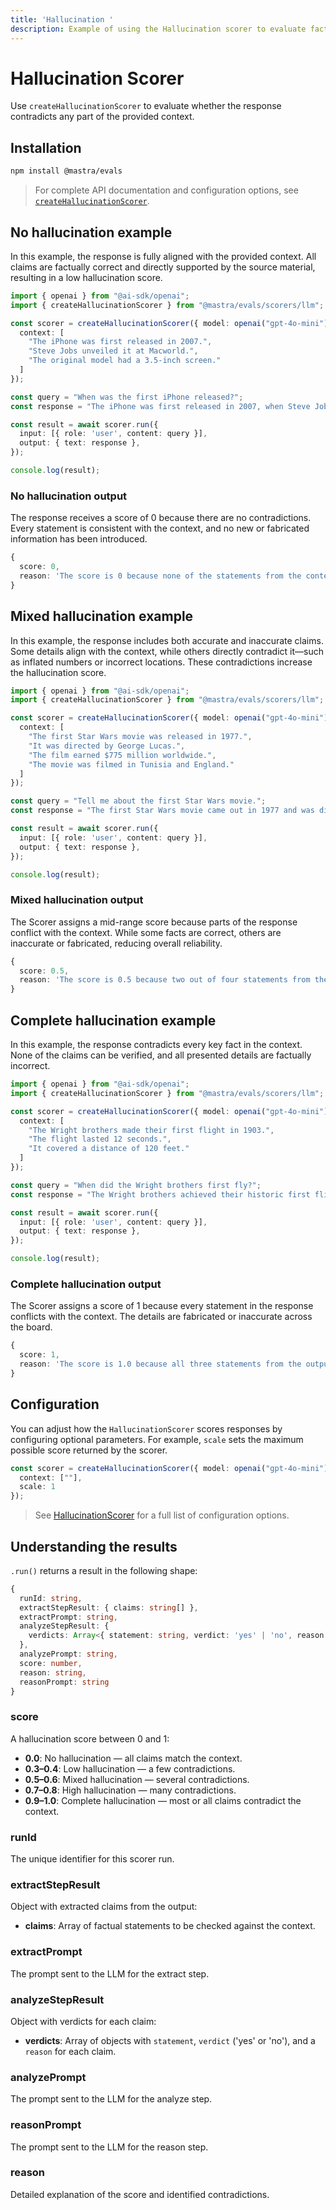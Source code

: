 ```yaml
---
title: 'Hallucination '
description: Example of using the Hallucination scorer to evaluate factual contradictions in responses.
---
```


# Hallucination Scorer

Use `createHallucinationScorer` to evaluate whether the response contradicts any part of the provided context.

## Installation

```bash copy
npm install @mastra/evals
```

> For complete API documentation and configuration options, see [`createHallucinationScorer`](/docs/reference/scorers/hallucination).

## No hallucination example

In this example, the response is fully aligned with the provided context. All claims are factually correct and directly supported by the source material, resulting in a low hallucination score.

```typescript filename="src/example-no-hallucination.ts" showLineNumbers copy
import { openai } from "@ai-sdk/openai";
import { createHallucinationScorer } from "@mastra/evals/scorers/llm";

const scorer = createHallucinationScorer({ model: openai("gpt-4o-mini"), options: {
  context: [
    "The iPhone was first released in 2007.",
    "Steve Jobs unveiled it at Macworld.",
    "The original model had a 3.5-inch screen."
  ]
});

const query = "When was the first iPhone released?";
const response = "The iPhone was first released in 2007, when Steve Jobs unveiled it at Macworld. The original iPhone featured a 3.5-inch screen.";

const result = await scorer.run({
  input: [{ role: 'user', content: query }],
  output: { text: response },
});

console.log(result);
```

### No hallucination output

The response receives a score of 0 because there are no contradictions. Every statement is consistent with the context, and no new or fabricated information has been introduced.

```typescript
{
  score: 0,
  reason: 'The score is 0 because none of the statements from the context were contradicted by the output.'
}
```

## Mixed hallucination example

In this example, the response includes both accurate and inaccurate claims. Some details align with the context, while others directly contradict it—such as inflated numbers or incorrect locations. These contradictions increase the hallucination score.

```typescript filename="src/example-mixed-hallucination.ts" showLineNumbers copy
import { openai } from "@ai-sdk/openai";
import { createHallucinationScorer } from "@mastra/evals/scorers/llm";

const scorer = createHallucinationScorer({ model: openai("gpt-4o-mini"), options: {
  context: [
    "The first Star Wars movie was released in 1977.",
    "It was directed by George Lucas.",
    "The film earned $775 million worldwide.",
    "The movie was filmed in Tunisia and England."
  ]
});

const query = "Tell me about the first Star Wars movie.";
const response = "The first Star Wars movie came out in 1977 and was directed by George Lucas. It made over $1 billion at the box office and was filmed entirely in California.";

const result = await scorer.run({
  input: [{ role: 'user', content: query }],
  output: { text: response },
});

console.log(result);
```

### Mixed hallucination output

The Scorer assigns a mid-range score because parts of the response conflict with the context. While some facts are correct, others are inaccurate or fabricated, reducing overall reliability.

```typescript
{
  score: 0.5,
  reason: 'The score is 0.5 because two out of four statements from the output were contradicted by claims in the context, indicating a balance of accurate and inaccurate information.'
}
```

## Complete hallucination example

In this example, the response contradicts every key fact in the context. None of the claims can be verified, and all presented details are factually incorrect.

```typescript filename="src/example-complete-hallucination.ts" showLineNumbers copy
import { openai } from "@ai-sdk/openai";
import { createHallucinationScorer } from "@mastra/evals/scorers/llm";

const scorer = createHallucinationScorer({ model: openai("gpt-4o-mini"), options: {
  context: [
    "The Wright brothers made their first flight in 1903.",
    "The flight lasted 12 seconds.",
    "It covered a distance of 120 feet."
  ]
});

const query = "When did the Wright brothers first fly?";
const response = "The Wright brothers achieved their historic first flight in 1908. The flight lasted about 2 minutes and covered nearly a mile.";

const result = await scorer.run({
  input: [{ role: 'user', content: query }],
  output: { text: response },
});

console.log(result);

```

### Complete hallucination output

The Scorer assigns a score of 1 because every statement in the response conflicts with the context. The details are fabricated or inaccurate across the board.

```typescript
{
  score: 1,
  reason: 'The score is 1.0 because all three statements from the output directly contradict the context: the first flight was in 1903, not 1908; it lasted 12 seconds, not about 2 minutes; and it covered 120 feet, not nearly a mile.'
}
```

## Configuration

You can adjust how the `HallucinationScorer` scores responses by configuring optional parameters. For example, `scale` sets the maximum possible score returned by the scorer.

```typescript
const scorer = createHallucinationScorer({ model: openai("gpt-4o-mini"), options: {
  context: [""],
  scale: 1
});
```

> See [HallucinationScorer](/docs/reference/scorers/hallucination) for a full list of configuration options.

## Understanding the results

`.run()` returns a result in the following shape:

```typescript
{
  runId: string,
  extractStepResult: { claims: string[] },
  extractPrompt: string,
  analyzeStepResult: {
    verdicts: Array<{ statement: string, verdict: 'yes' | 'no', reason: string }>
  },
  analyzePrompt: string,
  score: number,
  reason: string,
  reasonPrompt: string
}
```

### score

A hallucination score between 0 and 1:

- **0.0**: No hallucination — all claims match the context.
- **0.3–0.4**: Low hallucination — a few contradictions.
- **0.5–0.6**: Mixed hallucination — several contradictions.
- **0.7–0.8**: High hallucination — many contradictions.
- **0.9–1.0**: Complete hallucination — most or all claims contradict the context.

### runId

The unique identifier for this scorer run.

### extractStepResult

Object with extracted claims from the output:

- **claims**: Array of factual statements to be checked against the context.

### extractPrompt

The prompt sent to the LLM for the extract step.

### analyzeStepResult

Object with verdicts for each claim:

- **verdicts**: Array of objects with `statement`, `verdict` ('yes' or 'no'), and a `reason` for each claim.

### analyzePrompt

The prompt sent to the LLM for the analyze step.

### reasonPrompt

The prompt sent to the LLM for the reason step.

### reason

Detailed explanation of the score and identified contradictions.

<GithubLink
  marginTop='mt-16'
  link="https://github.com/mastra-ai/mastra/blob/main/examples/basics/scorers/hallucination"
/>
